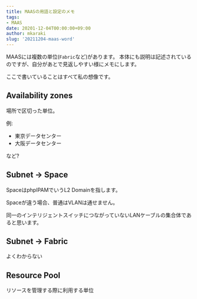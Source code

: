 ```yaml
---
title: MAASの用語と設定のメモ
tags: 
- MAAS
date: 20201-12-04T00:00:00+09:00
author: mkaraki
slug: '20211204-maas-word'
---
```


MAASには複数の単位(`Fabric`など)があります。
本体にも説明は記述されているのですが、自分があとで見返しやすい様にメモにします。

ここで書いていることはすべて私の想像です。

## Availability zones
場所で区切った単位。

例:
- 東京データセンター
- 大阪データセンター

など?

## Subnet -> Space
SpaceはphpIPAMでいうL2 Domainを指します。

Spaceが違う場合、普通はVLANは通せません。

同一のインテリジェントスイッチにつながっていないLANケーブルの集合体であると思います。

## Subnet -> Fabric
よくわからない

## Resource Pool
リソースを管理する際に利用する単位
